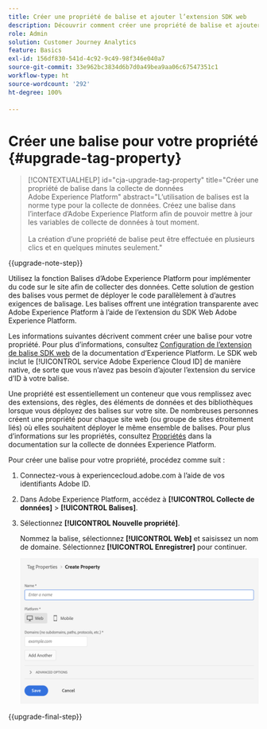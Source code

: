 ```yaml
---
title: Créer une propriété de balise et ajouter l’extension SDK web
description: Découvrir comment créer une propriété de balise et ajouter l’extension SDK web
role: Admin
solution: Customer Journey Analytics
feature: Basics
exl-id: 156df830-541d-4c92-9c49-98f346e040a7
source-git-commit: 33e962bc3834d6b7d0a49bea9aa06c67547351c1
workflow-type: ht
source-wordcount: '292'
ht-degree: 100%

---
```


# Créer une balise pour votre propriété {#upgrade-tag-property}

<!-- markdownlint-disable MD034 -->

>[!CONTEXTUALHELP]
>id="cja-upgrade-tag-property"
>title="Créer une propriété de balise dans la collecte de données Adobe Experience Platform"
>abstract="L’utilisation de balises est la norme type pour la collecte de données. Créez une balise dans l’interface d’Adobe Experience Platform afin de pouvoir mettre à jour les variables de collecte de données à tout moment.<br><br>La création d’une propriété de balise peut être effectuée en plusieurs clics et en quelques minutes seulement."

<!-- markdownlint-enable MD034 -->

{{upgrade-note-step}}

Utilisez la fonction Balises d’Adobe Experience Platform pour implémenter du code sur le site afin de collecter des données. Cette solution de gestion des balises vous permet de déployer le code parallèlement à d’autres exigences de balisage. Les balises offrent une intégration transparente avec Adobe Experience Platform à l’aide de l’extension du SDK Web Adobe Experience Platform.

Les informations suivantes décrivent comment créer une balise pour votre propriété. Pour plus d’informations, consultez [Configuration de l’extension de balise SDK web](https://experienceleague.adobe.com/fr/docs/experience-platform/tags/extensions/client/web-sdk/web-sdk-extension-configuration) de la documentation d’Experience Platform. Le SDK web inclut le [!UICONTROL service Adobe Experience Cloud ID] de manière native, de sorte que vous n’avez pas besoin d’ajouter l’extension du service d’ID à votre balise.

Une propriété est essentiellement un conteneur que vous remplissez avec des extensions, des règles, des éléments de données et des bibliothèques lorsque vous déployez des balises sur votre site. De nombreuses personnes créent une propriété pour chaque site web (ou groupe de sites étroitement liés) où elles souhaitent déployer le même ensemble de balises. Pour plus d’informations sur les propriétés, consultez [Propriétés](https://experienceleague.adobe.com/fr/docs/experience-platform/tags/admin/companies-and-properties) dans la documentation sur la collecte de données Experience Platform.

Pour créer une balise pour votre propriété, procédez comme suit :

1. Connectez-vous à experiencecloud.adobe.com à l’aide de vos identifiants Adobe ID.

1. Dans Adobe Experience Platform, accédez à **[!UICONTROL Collecte de données]** > **[!UICONTROL Balises]**.

1. Sélectionnez **[!UICONTROL Nouvelle propriété]**.

   Nommez la balise, sélectionnez **[!UICONTROL Web]** et saisissez un nom de domaine. Sélectionnez **[!UICONTROL Enregistrer]** pour continuer.

   ![Créer une propriété](assets/create-property.png)

{{upgrade-final-step}}
